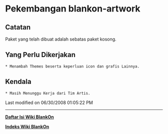 # Pekembangan blankon-artwork
## Catatan
Paket yang telah dibuat adalah sebatas paket kosong.
## Yang Perlu Dikerjakan
    * Menambah Themes beserta keperluan icon dan grafis Lainnya.
## Kendala
    * Masih Menunggu Kerja dari Tim Artis.

Last modified on 06/30/2008 01:05:22 PM
 
---
[**Daftar Isi Wiki BlankOn**](/wiki/DaftarIsi/index.html)
 
[**Indeks Wiki BlankOn**](/wiki/Indeks.html)
